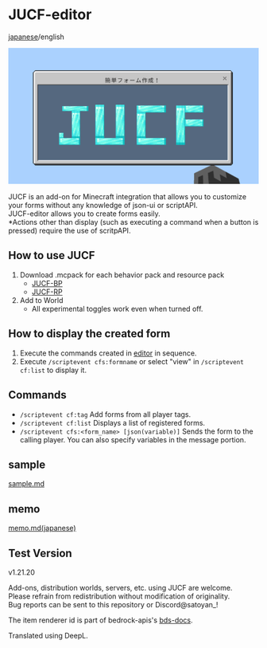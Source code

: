 # JUCF-editor

[japanese](./README.md)/english

![jucf icon](./sample_images/JUCF_icon.png)

JUCF is an add-on for Minecraft integration that allows you to customize your forms without any knowledge of json-ui or scriptAPI. <br>
JUCF-editor allows you to create forms easily. <br>
*Actions other than display (such as executing a command when a button is pressed) require the use of scritpAPI.

## How to use JUCF

1. Download .mcpack for each behavior pack and resource pack
   - [JUCF-BP](https://github.com/Satoyans/JUCF-BP/releases)
   - [JUCF-RP](https://github.com/Satoyans/JUCF-RP/releases)
2. Add to World
    - All experimental toggles work even when turned off.

## How to display the created form

1. Execute the commands created in [editor](https://satoyans.github.io/JUCF-editor/) in sequence.
2. Execute `/scriptevent cfs:formname` or select "view" in `/scriptevent cf:list` to display it.

## Commands

- `/scriptevent cf:tag` Add forms from all player tags.
- `/scriptevent cf:list` Displays a list of registered forms.
- `/scriptevent cfs:<form_name> [json(variable)]` Sends the form to the calling player. You can also specify variables in the message portion.

## sample

[sample.md](./sample.md)

## memo

[memo.md(japanese)](./memo.md)

## Test Version

v1.21.20

Add-ons, distribution worlds, servers, etc. using JUCF are welcome.<br>
Please refrain from redistribution without modification of originality.<br>
Bug reports can be sent to this repository or Discord@satoyan_!

The item renderer id is part of bedrock-apis's [bds-docs](https://github.com/bedrock-apis/bds-docs).

Translated using DeepL.
